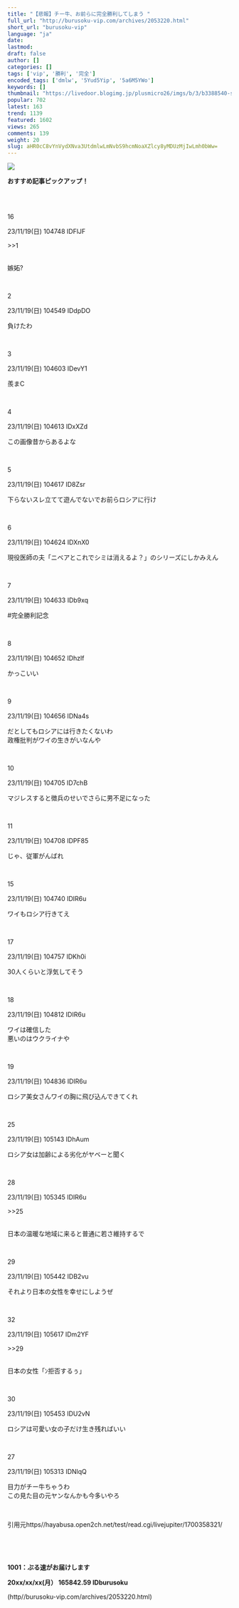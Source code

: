 ```yaml
---
title: "【悲報】チー牛、お前らに完全勝利してしまう "
full_url: "http://burusoku-vip.com/archives/2053220.html"
short_url: "burusoku-vip"
language: "ja"
date: 
lastmod: 
draft: false
author: []
categories: []
tags: ['vip', '勝利', '完全']
encoded_tags: ['dmlw', '5Yud5Yip', '5a6M5YWo']
keywords: []
thumbnail: "https://livedoor.blogimg.jp/plusmicro26/imgs/b/3/b3388540-s.png"
popular: 702
latest: 163
trend: 1139
featured: 1602
views: 265
comments: 139
weight: 20
slug: aHR0cC8vYnVydXNva3UtdmlwLmNvbS9hcmNoaXZlcy8yMDUzMjIwLmh0bWw=
---
```


![](https://livedoor.blogimg.jp/plusmicro26/imgs/b/3/b3388540-s.png)

<div><p><b>おすすめ記事ピックアップ！</b></p> <p class='g-ad1'> </p> <p class='g-ad2'> </p> <p></p><br> <br><p>16 <p> 23/11/19(日) 104748 IDFlJF</p></p><p> <p class='anchor'>>>1</p><br>嫉妬? </p><br> <p>2 <p> 23/11/19(日) 104549 IDdpDO</p></p><p> 負けたわ </p><br> <p>3 <p> 23/11/19(日) 104603 IDevY1</p></p><p> 羨まC </p><br> <p>4 <p> 23/11/19(日) 104613 IDxXZd</p></p><p> この画像昔からあるよな </p><br> <p>5 <p> 23/11/19(日) 104617 ID8Zsr</p></p><p> 下らないスレ立てて遊んでないでお前らロシアに行け </p><br> <p>6 <p> 23/11/19(日) 104624 IDXnX0</p></p><p> 現役医師の夫「ニベアとこれでシミは消えるよ？」のシリーズにしかみえん </p><br> <p>7 <p> 23/11/19(日) 104633 IDb9xq</p></p><p> #完全勝利記念 </p><br> <p>8 <p> 23/11/19(日) 104652 IDhzlf</p></p><p> かっこいい </p><br> <p>9 <p> 23/11/19(日) 104656 IDNa4s</p></p><p> だとしてもロシアには行きたくないわ<br>政権批判がワイの生きがいなんや </p><br> <p>10 <p> 23/11/19(日) 104705 ID7chB</p></p><p> マジレスすると徴兵のせいでさらに男不足になった </p><br> <p>11 <p> 23/11/19(日) 104708 IDPF85</p></p><p> じゃ、従軍がんばれ </p><br> <p>15 <p> 23/11/19(日) 104740 IDIR6u</p></p><p> ワイもロシア行きてえ </p><br> <p>17 <p> 23/11/19(日) 104757 IDKh0i</p></p><p> 30人くらいと浮気してそう </p><br> <p>18 <p> 23/11/19(日) 104812 IDIR6u</p></p><p> ワイは確信した<br>悪いのはウクライナや </p><br> <p>19 <p> 23/11/19(日) 104836 IDIR6u</p></p><p> ロシア美女さんワイの胸に飛び込んできてくれ </p><br> <p>25 <p> 23/11/19(日) 105143 IDhAum</p></p><p> ロシア女は加齢による劣化がヤベーと聞く </p><br> <p>28 <p> 23/11/19(日) 105345 IDIR6u</p></p><p> <p class='anchor'>>>25</p><br>日本の温暖な地域に来ると普通に若さ維持するで </p><br> <p>29 <p> 23/11/19(日) 105442 IDB2vu</p></p><p> それより日本の女性を幸せにしようぜ </p><br> <p>32 <p> 23/11/19(日) 105617 IDm2YF</p></p><p> <p class='anchor'>>>29</p><br>日本の女性「ﾝ拒否するぅ」 </p><br> <p>30 <p> 23/11/19(日) 105453 IDU2vN</p></p><p> ロシアは可愛い女の子だけ生き残ればいい </p><br> <p>27 <p> 23/11/19(日) 105313 IDNlqQ</p></p><p> 目力がチー牛ちゃうわ<br>この見た目の元ヤンなんかも今多いやろ<br> </p><br> <p>引用元https//hayabusa.open2ch.net/test/read.cgi/livejupiter/1700358321/</p> <br> <p id='csw_block'></p> <p id='divSP1'> </p> <br><p><b>1001：ぶる速がお届けします <p> 20xx/xx/xx(月） 165842.59 IDburusoku</p></b></p> <p class='g-ad1'> </p> <p class='g-ad2'> </p> <p id='divSP'> </p> </div>

(http//burusoku-vip.com/archives/2053220.html)
